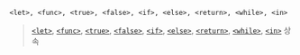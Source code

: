 ```
<let>, <func>, <true>, <false>, <if>, <else>, <return>, <while>, <in>
```

> [`<let>`](../variable/README.md), [`<func>`](../function.md), [`<true>`](../variable/data_type.md#boolean), [`<false>`](../variable/data_type.md#boolean), [`<if>`](../control_flow/if.md), [`<else>`](../control_flow/if.md), [`<return>`](./return.md), [`<while>`](../control_flow/while.md), [`<in>`](../operator.md) 상속
